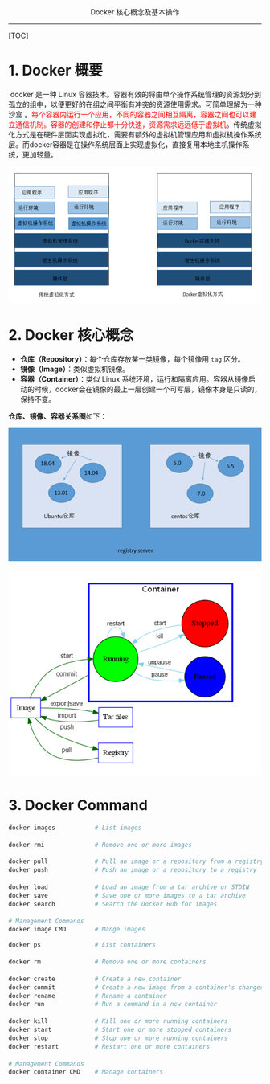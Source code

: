 <center>Docker 核心概念及基本操作</center>

-----
[TOC]

# 1. Docker 概要

​	docker 是一种 Linux 容器技术。容器有效的将由单个操作系统管理的资源划分到孤立的组中，以便更好的在组之间平衡有冲突的资源使用需求。可简单理解为一种沙盒 。<font color=red>每个容器内运行一个应用，不同的容器之间相互隔离，容器之间也可以建立通信机制。容器的创建和停止都十分快速，资源需求远远低于虚拟机</font>。传统虚拟化方式是在硬件层面实现虚拟化，需要有额外的虚拟机管理应用和虚拟机操作系统层。而docker容器是在操作系统层面上实现虚拟化，直接复用本地主机操作系统，更加轻量。

![](image/1.png)

# 2. Docker 核心概念

- **仓库（Repository）**：每个仓库存放某一类镜像，每个镜像用 `tag` 区分。
- **镜像（Image）**：类似虚拟机镜像。
- **容器（Container）**：类似 Linux 系统环境，运行和隔离应用。容器从镜像启动的时候，docker会在镜像的最上一层创建一个可写层，镜像本身是只读的，保持不变。

**仓库、镜像、容器关系图**如下：

![](image/2.png)

![](image/3.png)

# 3. Docker Command


```sh
docker images			# List images

docker rmi				# Remove one or more images

docker pull				# Pull an image or a repository from a registry
docker push				# Push an image or a repository to a registry

docker load				# Load an image from a tar archive or STDIN
docker save				# Save one or more images to a tar archive
docker search			# Search the Docker Hub for images

# Management Commands
docker image CMD 		# Mange images
```

```bash
docker ps				# List containers

docker rm         		# Remove one or more containers

docker create     		# Create a new container
docker commit			# Create a new image from a container's changes
docker rename     		# Rename a container
docker run        		# Run a command in a new container

docker kill        		# Kill one or more running containers
docker start       		# Start one or more stopped containers
docker stop        		# Stop one or more running containers
docker restart			# Restart one or more containers

# Management Commands
docker container CMD	# Manage containers
```

